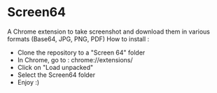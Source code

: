 # Screen64
A Chrome extension to take screenshot and download them in various formats (Base64, JPG, PNG, PDF)
 How to install :
- Clone the repository to a "Screen 64" folder
- In Chrome, go to : chrome://extensions/
- Click on "Load unpacked"
- Select the Screen64 folder
- Enjoy :)
